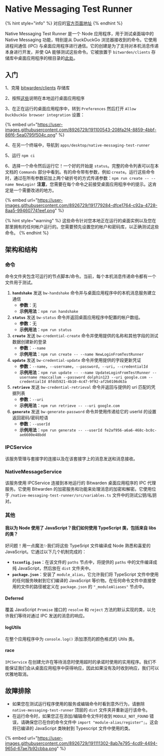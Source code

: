 # Native Messaging Test Runner

{% hint style="info" %}
对应的[官方页面地址](https://contributing.bitwarden.com/getting-started/clients/desktop/native-messaging-test-runner)
{% endhint %}

Native Messaging Test Runner 是一个 Node 应用程序，用于测试桌面端中的 Native Messaging 功能，特别是从 DuckDuckGo 浏览器接收到的命令。它使用进程间通信 (IPC) 与桌面应用程序进行通信。它的创建是为了支持对本机消息传递本身进行开发，并使 QA 能够测试这些命令。它被放置于 `bitwarden/clients` 存储库中桌面应用程序的根目录的[此处](https://github.com/bitwarden/clients/tree/master/apps/desktop/native-messaging-test-runner)。

## 入门 <a href="#getting-started" id="getting-started"></a>

1、克隆 [bitwarden/clients](https://github.com/bitwarden/clients) 存储库

2、按照[这些](./)说明在本地运行桌面应用程序

3、在正在运行的桌面应用程序中，转到 `Preferences` 然后打开 `Allow DuckDuckGo browser integration` 设置：

{% embed url="https://user-images.githubusercontent.com/8926729/191100543-208fa2f4-8859-4bbf-86f6-5ea0795f504c.png" %}

4、在另一个终端中，导航到 `apps/desktop/native-messaging-test-runner`

5、运行 `npm ci`

6、选择一个命令然后运行它！一个好的开始是 `status`。完整的命令列表可以在本文档的 `Commands` 部分中看到。有的命令带有参数，例如 `create`。运行这些命令时，通过在所有参数前加上两个破折号的方式传递参数：`npm run create -- --name NewLogin!` **注意**，您需要在每个命令之前接受桌面应用程序中的提示。这肯定是一个需要改进的地方。

{% embed url="https://user-images.githubusercontent.com/8926729/191779284-dfce1764-c92a-4728-8aa5-994607741eef.png" %}

{% hint style="warning" %}
这些命令针对您本地正在运行的桌面实例以及您在那里拥有的任何帐户运行的。您需要预先设置您的帐户和密码库，以正确测试这些命令。
{% endhint %}

## 架构和结构 <a href="#architecture-and-structure" id="architecture-and-structure"></a>

### 命令 <a href="#commands" id="commands"></a>

命令文件夹包含可运行的节点脚本/命令。当前，每个本机消息传递命令都有一个文件用于测试。

1. **`handshake`** 发送 `bw-handshake` 命令并与桌面应用程序中的本机消息服务建立通信
   * **参数**：无
   * **示例用法**：`npm run handshake`
2. **`status`** 发送 `bw-status` 命令并返回桌面应用程序中配置的帐户数组。
   * **参数**：无
   * **示例用法**：`npm run status`
3. **`create`** 发送 `bw-credential-create` 命令并使用提供的名称和其他字段的测试数据创建新的登录
   * **参数**：`--name`
   * **示例用法**：`npm run create -- --name NewLoginFromTestRunner`
4. **`update`** 发送 `bw-credential-update` 命令并使用提供的字段更新凭证
   * **参数**：`--name`，`--username`，`--password`，`--uri`，`--credentialId`
   * **示例用法**：`npm run update -- --name UpdateLoginFromTestRunner --username rmaccallum --password dolphin123 --uri google.com --credentialId 8fdd5921-4b10-4c47-9f92-af2b0106d63a`
5. **`retrieve`** 发送 `bw-credential-retrieval` 命令并返回与提供的 uri 匹配的凭据列表
   * **参数**：`--uri`
   * **示例用法**：`npm run retrieve -- --uri google.com`
6. **`generate`** 发送 `bw-generate-password` 命令并使用传递给它的 userId 的设置返回密码/密码短语
   * **参数**：`--userId`
   * **示例用法**：`npm run generate -- --userId fe2af956-a6a6-468c-bc8c-ae6600e48bdd`

### IPCService

该服务管理与套接字的连接以及在该套接字上的消息发送和消息接收。

### NativeMessageService

该服务使用 IPCService 连接到本地运行的 Bitwarden 桌面应用程序的 IPC 代理服务。它使用 Bitwarden 的加密服务和功能来处理消息的加密和解密。它使用位于 `/native-messaging-test-runner/src/variables.ts` 文件中的测试公钥/私钥对。

### 其他 <a href="#other" id="other"></a>

#### 我以为 Node 使用了 JavaScript？我们如何使用 TypeScript 类，包括来自 libs 的类？ <a href="#i-thought-node-used-javascript-how-are-we-using-typescript-classes-including-the-ones-from-libs" id="i-thought-node-used-javascript-how-are-we-using-typescript-classes-including-the-ones-from-libs"></a>

好问题！用一点魔法✨我们将这些 TypeSript 文件编译成 Node 熟悉和喜爱的 JavaScript。它通过以下几个机制完成的：

* **`tsconfig.json`**：在该文件的 `paths` 节点中，将提供的 `paths` 中的文件编译成纯 JavaScript，然后放在 `dist` 文件夹中。
* **`package.json`**：安装了 `module_alias`，它允许我们将 TypeScript 文件中使用的任何服务映射到它们编译的 JavaScript 等价物。在任何命令文件中直接使用的文件的路径被定义在 `package.json` 的 `"_moduleAliases"` 节点中。

#### **Deferred** <a href="#deferred" id="deferred"></a>

覆盖 JavaScript `Promise` 接口的 `resolve` 和 `reject` 方法的默认实现的类，以允许我们等待对通过 IPC 发送的消息的响应。

#### **logUtils** <a href="#logutils" id="logutils"></a>

在整个应用程序中为 `console.log()` 添加漂亮的颜色格式的 Utils 类。

#### race

`IPCService` 在创建允许在等待消息时使用超时的承诺时使用的实用程序。我们不能保证我们会从桌面应用程序中获得响应，因此如果没有及时收到响应，我们可以优雅地取消。

## 故障排除 <a href="#troubleshooting" id="troubleshooting"></a>

* 如果您在测试运行程序使用的服务或编辑命令时看到意外行为，请删除 `native-messaging-test-runner` 顶层的 `dist` 文件夹并重新运行该命令。
* 在运行命令时，如果您正在添加/编辑命令文件时收到 `MODULE_NOT_FOUND` 错误，请确保您已在你的命令文件中 `import "module-alias/register";`。这会将已编译的 JavaScript 类映射到 Typescript 文件中使用的类。

{% embed url="https://user-images.githubusercontent.com/8926729/191111302-8ab7e795-4cd9-4494-965d-67ae7b92cbba.png" %}
